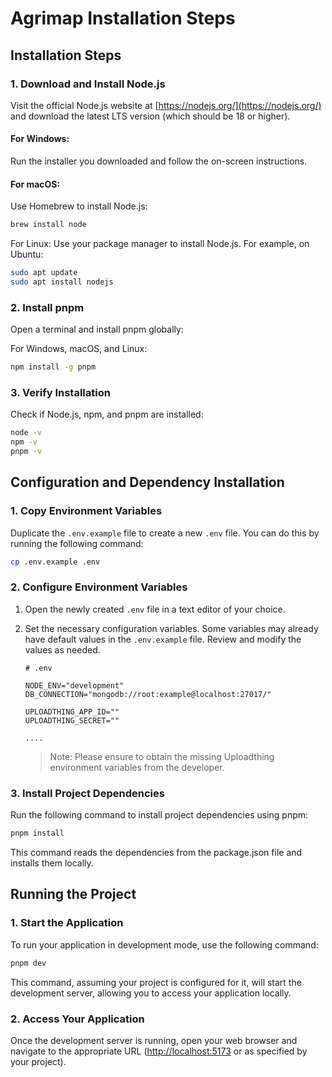 # Agrimap Installation Steps

## Installation Steps

### 1. Download and Install Node.js

Visit the official Node.js website at [https://nodejs.org/](https://nodejs.org/) and download the latest LTS version (which should be 18 or higher).

#### For Windows:

Run the installer you downloaded and follow the on-screen instructions.

#### For macOS:

Use Homebrew to install Node.js:

```bash
brew install node
```

For Linux:
Use your package manager to install Node.js. For example, on Ubuntu:

```bash
sudo apt update
sudo apt install nodejs
```

### 2. Install pnpm

Open a terminal and install pnpm globally:

For Windows, macOS, and Linux:

```bash
npm install -g pnpm
```

### 3. Verify Installation

Check if Node.js, npm, and pnpm are installed:

```bash
node -v
npm -v
pnpm -v
```

## Configuration and Dependency Installation

### 1. Copy Environment Variables

Duplicate the `.env.example` file to create a new `.env` file. You can do this by running the following command:

```bash
cp .env.example .env
```

### 2. Configure Environment Variables

1. Open the newly created `.env` file in a text editor of your choice.

2. Set the necessary configuration variables. Some variables may already have default values in the `.env.example` file. Review and modify the values as needed.

   ```dotenv
   # .env

   NODE_ENV="development"
   DB_CONNECTION="mongodb://root:example@localhost:27017/"

   UPLOADTHING_APP_ID=""
   UPLOADTHING_SECRET=""

   ....
   ```

   > Note: Please ensure to obtain the missing Uploadthing environment variables from the developer.

### 3. Install Project Dependencies

Run the following command to install project dependencies using pnpm:

```bash
pnpm install
```

This command reads the dependencies from the package.json file and installs them locally.

## Running the Project

### 1. Start the Application

To run your application in development mode, use the following command:

```bash
pnpm dev
```

This command, assuming your project is configured for it, will start the development server, allowing you to access your application locally.

### 2. Access Your Application

Once the development server is running, open your web browser and navigate to the appropriate URL ([http://localhost:5173](http://localhost:3000) or as specified by your project).
